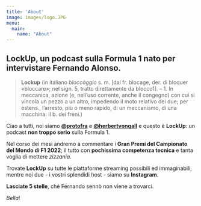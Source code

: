 ```yaml
---
title: 'About'
image: images/logo.JPG
menu:
  main:
    name: "About"
---
```


## LockUp, un podcast sulla Formula 1 nato per intervistare Fernando Alonso. 

>**Lockup** (in italiano _bloccàggio_ s. m. [dal fr. blocage, der. di bloquer «bloccare»; nel sign. 5, tratto direttamente da blocco1]. – 1. In meccanica, azione (e, nell’uso corrente, anche il congegno) con cui si vincola un pezzo a un altro, impedendo il moto relativo dei due; per estens., l’arresto, più o meno rapido, di un meccanismo, di una macchina: il b. dei freni.)

Ciao a tutti, noi siamo **[@protofra](https://www.instagram.com/protofra/)** e **[@herbertvongall](https://www.instagram.com/herbertvongallo/)** e questo è **LockUp**: un podcast **non troppo serio** sulla Formula 1. 

Nel corso dei mesi andremo a commentare i **Gran Premi del Campionato del Mondo di F1 2022**; il tutto con **pochissima competenza tecnica** e tanta voglia di mettere _zizzania._  


Trovate **LockUp** su tutte le piattaforme streaming possibili ed immaginabili, mentre noi due - i vostri splendidi host - siamo su **Instagram**. 

**Lasciate 5 stelle**, ché Fernando sennò non viene a trovarci. 

_Bella_! 
